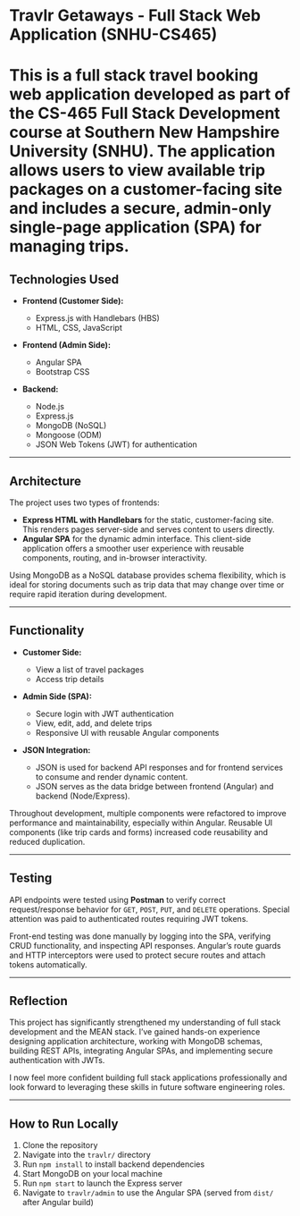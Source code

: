 # Travlr Getaways - Full Stack Web Application (SNHU-CS465)
 
# This is a full stack travel booking web application developed as part of the CS-465 Full Stack Development course at Southern New Hampshire University (SNHU). The application allows users to view available trip packages on a customer-facing site and includes a secure, admin-only single-page application (SPA) for managing trips.
 
## Technologies Used
 
- **Frontend (Customer Side):**
  - Express.js with Handlebars (HBS)
  - HTML, CSS, JavaScript
 
- **Frontend (Admin Side):**
  - Angular SPA
  - Bootstrap CSS
 
- **Backend:**
  - Node.js
  - Express.js
  - MongoDB (NoSQL)
  - Mongoose (ODM)
  - JSON Web Tokens (JWT) for authentication
 
---
 
## Architecture
 
The project uses two types of frontends:
 
- **Express HTML with Handlebars** for the static, customer-facing site. This renders pages server-side and serves content to users directly.
- **Angular SPA** for the dynamic admin interface. This client-side application offers a smoother user experience with reusable components, routing, and in-browser interactivity.
 
Using MongoDB as a NoSQL database provides schema flexibility, which is ideal for storing documents such as trip data that may change over time or require rapid iteration during development.
 
---
 
## Functionality
 
- **Customer Side:**
  - View a list of travel packages
  - Access trip details
 
- **Admin Side (SPA):**
  - Secure login with JWT authentication
  - View, edit, add, and delete trips
  - Responsive UI with reusable Angular components
 
- **JSON Integration:**
  - JSON is used for backend API responses and for frontend services to consume and render dynamic content.
  - JSON serves as the data bridge between frontend (Angular) and backend (Node/Express).
 
Throughout development, multiple components were refactored to improve performance and maintainability, especially within Angular. Reusable UI components (like trip cards and forms) increased code reusability and reduced duplication.
 
---
 
## Testing
 
API endpoints were tested using **Postman** to verify correct request/response behavior for `GET`, `POST`, `PUT`, and `DELETE` operations. Special attention was paid to authenticated routes requiring JWT tokens.
 
Front-end testing was done manually by logging into the SPA, verifying CRUD functionality, and inspecting API responses. Angular’s route guards and HTTP interceptors were used to protect secure routes and attach tokens automatically.
 
---
 
## Reflection
 
This project has significantly strengthened my understanding of full stack development and the MEAN stack. I’ve gained hands-on experience designing application architecture, working with MongoDB schemas, building REST APIs, integrating Angular SPAs, and implementing secure authentication with JWTs.
 
I now feel more confident building full stack applications professionally and look forward to leveraging these skills in future software engineering roles.
 
---
 
## How to Run Locally
 
1. Clone the repository
2. Navigate into the `travlr/` directory
3. Run `npm install` to install backend dependencies
4. Start MongoDB on your local machine
5. Run `npm start` to launch the Express server
6. Navigate to `travlr/admin` to use the Angular SPA (served from `dist/` after Angular build)
